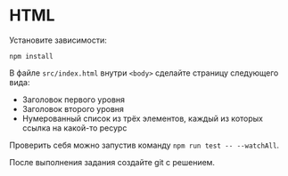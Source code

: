 # HTML

Установите зависимости:

```
npm install
```

В файле `src/index.html` внутри `<body>` сделайте страницу следующего вида:

-   Заголовок первого уровня
-   Заголовок второго уровня
-   Нумерованный список из трёх элементов, каждый из которых ссылка на какой-то ресурс

Проверить себя можно запустив команду `npm run test -- --watchAll`.

После выполнения задания создайте git с решением.
